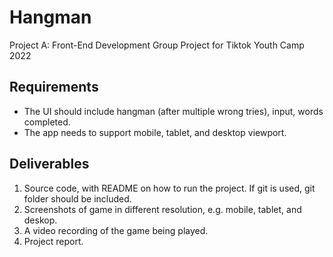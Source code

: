 # Hangman
Project A: Front-End Development Group Project for Tiktok Youth Camp 2022

## Requirements
- The UI should include hangman (after multiple wrong tries), input, words completed.
- The app needs to support mobile, tablet, and desktop viewport.

## Deliverables
1. Source code, with README on how to run the project. If git is used, git folder should be included.
2. Screenshots of game in different resolution, e.g. mobile, tablet, and deskop.
3. A video recording of the game being played.
4. Project report.
